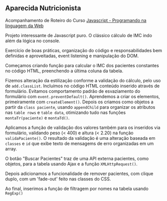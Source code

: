 ## Aparecida Nutricionista

Acompanhamento de Roteiro do Curso [Javascript - Programando na linguagem da Web](https://cursos.alura.com.br/course/javascript-programando-na-linguagem-web)

Projeto interessante de Javascript puro. O clássico cálculo de IMC indo além da lógica no console.

Exercício de boas práticas, organização do código e responsabilidades bem definidas e aproveitadas, event listening e manipulação do DOM.

Começamos criando função para calcular o IMC dos pacientes constantes no código HTML, preenchendo a última coluna da tabela.

Fizemos alteração da estilização conforme a validação do cálculo, pelo uso de `add.classList`.
Incluímos no código HTML conteúdo inserido através de formulário. Evitamos comportamento padrão de esvaziamento do formulário com `event.preventDefault()`.
Aprendemos a criar os elementos, primeiramente com `createElement()`.
Depois os criamos como objetos a partir da `class paciente`, usando `appendChild` para organizar os atributos nas `table rows` e `table data`, otimizando tudo nas funções `montaTr(paciente)` e `montaTd()`.

Aplicamos a função de validação dos valores também para os inseridos via formulário, validando peso (< 400) e altura (< 2.20) na função `validaPaciente()`. 
O resultado da validação é uma alteração baseada em `classes` e `id` que exibe texto de mensagems de erro organizadas em um array.


O botão "Buscar Pacientes" traz de uma API externa pacientes, como objetos, para a tabela usando Ajax e a função `XMLHttpRequest()`.

Depois adicionamos a funcionalidade de remover pacientes, com clique duplo, com um 'fade-out' feito nas classes do CSS.

Ao final, inserimos a função de filtragem por nomes na tabela usando `RegExp()`

